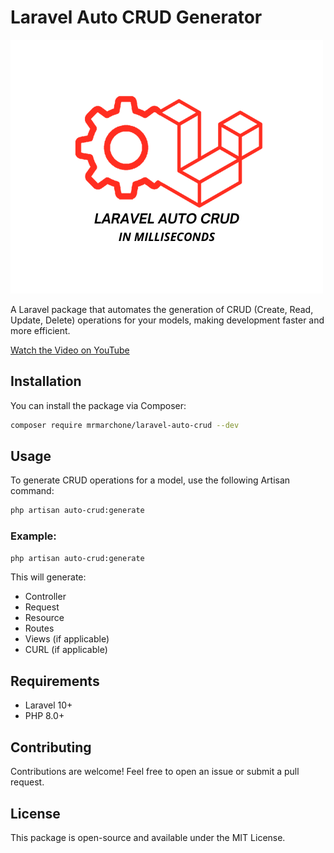 # Laravel Auto CRUD Generator

![Laravel Auto CRUD](images/laravel-auto-crud.png)

A Laravel package that automates the generation of CRUD (Create, Read, Update, Delete) operations for your models, making development faster and more efficient.

[Watch the Video on YouTube](https://www.youtube.com/watch?v=6IqRc3OgUIM)

## Installation

You can install the package via Composer:

```bash
composer require mrmarchone/laravel-auto-crud --dev
```

## Usage

To generate CRUD operations for a model, use the following Artisan command:

```bash
php artisan auto-crud:generate
```

### Example:

```bash
php artisan auto-crud:generate
```

This will generate:
- Controller
- Request
- Resource
- Routes
- Views (if applicable)
- CURL (if applicable)


## Requirements

- Laravel 10+
- PHP 8.0+

## Contributing

Contributions are welcome! Feel free to open an issue or submit a pull request.

## License

This package is open-source and available under the MIT License.

